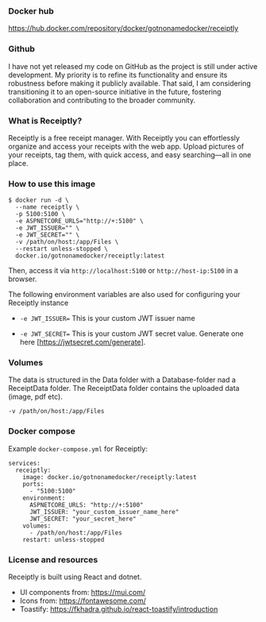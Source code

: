 ### Docker hub
https://hub.docker.com/repository/docker/gotnonamedocker/receiptly

### Github
I have not yet released my code on GitHub as the project is still under active development. My priority is to refine its functionality and ensure its robustness before making it publicly available. That said, I am considering transitioning it to an open-source initiative in the future, fostering collaboration and contributing to the broader community.

### What is Receiptly?

Receiptly is a free receipt manager. With Receiptly you can effortlessly organize and access your receipts with the web app. Upload pictures of your receipts, tag them, with quick access, and easy searching—all in one place.

### How to use this image

```
$ docker run -d \
  --name receiptly \
  -p 5100:5100 \
  -e ASPNETCORE_URLS="http://+:5100" \
  -e JWT_ISSUER="" \
  -e JWT_SECRET="" \
  -v /path/on/host:/app/Files \
  --restart unless-stopped \
  docker.io/gotnonamedocker/receiptly:latest
```
Then, access it via ```http://localhost:5100``` or ```http://host-ip:5100``` in a browser.

The following environment variables are also used for configuring your Receiptly instance

* ```-e JWT_ISSUER=```
    This is your custom JWT issuer name

* ```-e JWT_SECRET=```
    This is your custom JWT secret value. Generate one here [https://jwtsecret.com/generate].


### Volumes

The data is structured in the Data folder with a Database-folder nad a ReceiptData folder. The ReceiptData folder contains the uploaded data (image, pdf etc).

```
-v /path/on/host:/app/Files
```


### Docker compose

Example ```docker-compose.yml``` for Receiptly:

```
services:
  receiptly:
    image: docker.io/gotnonamedocker/receiptly:latest
    ports:
      - "5100:5100"
    environment:
      ASPNETCORE_URLS: "http://+:5100"
      JWT_ISSUER: "your_custom_issuer_name_here"
      JWT_SECRET: "your_secret_here"
    volumes:
      - /path/on/host:/app/Files
    restart: unless-stopped
```

### License and resources
Receiptly is built using React and dotnet.

* UI components from: https://mui.com/
* Icons from: https://fontawesome.com/
* Toastify: https://fkhadra.github.io/react-toastify/introduction

